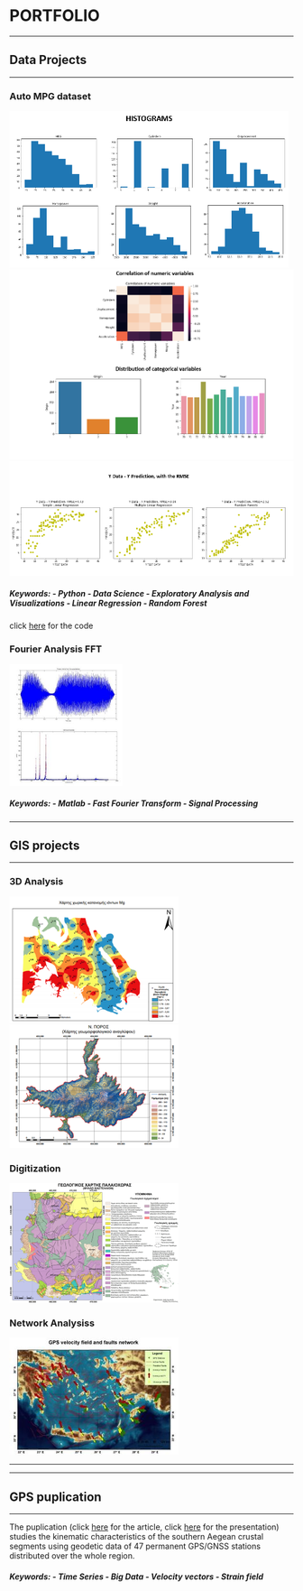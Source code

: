 # PORTFOLIO


---
## Data Projects
---

### Auto MPG dataset

<img src="https://github.com/ChDoxa/Portfolio-Chrysa-Doxa/blob/master/images/HISTS.png?raw=true"/>
<img src="https://github.com/ChDoxa/Portfolio-Chrysa-Doxa/blob/master/images/categorical.png?raw=true"/>
<img src="https://github.com/ChDoxa/Portfolio-Chrysa-Doxa/blob/master/images/rmse.png?raw=true"/>
<h5>Keywords:
- Python
- Data Science
- Exploratory Analysis and Visualizations
- Linear Regression
- Random Forest</h5>

click [here](https://github.com/ChDoxa/DS_cars) for the code 

### Fourier Analysis FFT

<img src="https://github.com/ChDoxa/Portfolio-Chrysa-Doxa/blob/master/images/FFT.png?raw=true"/>

<h5>Keywords:
- Matlab
- Fast Fourier Transform
- Signal Processing</h5>

---
## GIS projects
---

### 3D Analysis
<img src="https://github.com/ChDoxa/Portfolio-Chrysa-Doxa/blob/master/images/pf_3Danalysis2.png?raw=true"/>
<img src="https://github.com/ChDoxa/Portfolio-Chrysa-Doxa/blob/master/images/pf_3Danalysis(TIN)2.png?raw=true"/>


### Digitization
<img src="https://github.com/ChDoxa/Portfolio-Chrysa-Doxa/blob/master/images/pf_digitization2.png?raw=true"/>


### Network Analysiss
 <img src="https://github.com/ChDoxa/Portfolio-Chrysa-Doxa/blob/master/images/pf_NetworkAnalysis2.jpg?raw=true"/>


---

---
## GPS puplication
---

The puplication (click [here](http://users.uoa.gr/~atzanis/Abstracts/Contemporary_Kinematics_of_South_Aegean.pdf) for the article, click [here](https://presentations.copernicus.org/EGU2020/EGU2020-7656_presentation.pdf) for the presentation) studies the kinematic characteristics of the southern Aegean crustal segments using geodetic data of 47 permanent GPS/GNSS stations distributed over the whole region.
<h5>Keywords:
- Time Series
- Big Data
- Velocity vectors
- Strain field </h5>



